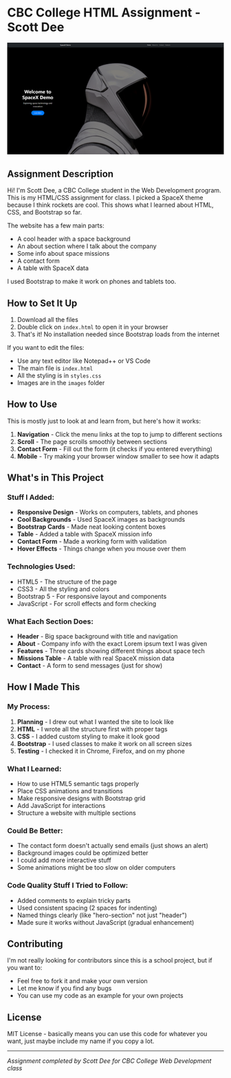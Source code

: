 # CBC College HTML Assignment - Scott Dee

![Screenshot of CBC College Assignment by Scott Dee](images/website-screenshot.png)

## Assignment Description

Hi! I'm Scott Dee, a CBC College student in the Web Development program. This is my HTML/CSS assignment for class. I picked a SpaceX theme because I think rockets are cool. This shows what I learned about HTML, CSS, and Bootstrap so far.

The website has a few main parts:
- A cool header with a space background
- An about section where I talk about the company
- Some info about space missions 
- A contact form
- A table with SpaceX data

I used Bootstrap to make it work on phones and tablets too.

## How to Set It Up

1. Download all the files
2. Double click on `index.html` to open it in your browser
3. That's it! No installation needed since Bootstrap loads from the internet

If you want to edit the files:
- Use any text editor like Notepad++ or VS Code
- The main file is `index.html` 
- All the styling is in `styles.css`
- Images are in the `images` folder

## How to Use

This is mostly just to look at and learn from, but here's how it works:

1. **Navigation** - Click the menu links at the top to jump to different sections
2. **Scroll** - The page scrolls smoothly between sections
3. **Contact Form** - Fill out the form (it checks if you entered everything)
4. **Mobile** - Try making your browser window smaller to see how it adapts

## What's in This Project

### Stuff I Added:
- **Responsive Design** - Works on computers, tablets, and phones
- **Cool Backgrounds** - Used SpaceX images as backgrounds
- **Bootstrap Cards** - Made neat looking content boxes
- **Table** - Added a table with SpaceX mission info
- **Contact Form** - Made a working form with validation
- **Hover Effects** - Things change when you mouse over them

### Technologies Used:
- HTML5 - The structure of the page
- CSS3 - All the styling and colors
- Bootstrap 5 - For responsive layout and components
- JavaScript - For scroll effects and form checking

### What Each Section Does:
- **Header** - Big space background with title and navigation
- **About** - Company info with the exact Lorem ipsum text I was given
- **Features** - Three cards showing different things about space tech
- **Missions Table** - A table with real SpaceX mission data
- **Contact** - A form to send messages (just for show)

## How I Made This

### My Process:
1. **Planning** - I drew out what I wanted the site to look like
2. **HTML** - I wrote all the structure first with proper tags
3. **CSS** - I added custom styling to make it look good
4. **Bootstrap** - I used classes to make it work on all screen sizes
5. **Testing** - I checked it in Chrome, Firefox, and on my phone

### What I Learned:
- How to use HTML5 semantic tags properly
- Place CSS animations and transitions
- Make responsive designs with Bootstrap grid
- Add JavaScript for interactions
- Structure a website with multiple sections

### Could Be Better:
- The contact form doesn't actually send emails (just shows an alert)
- Background images could be optimized better
- I could add more interactive stuff
- Some animations might be too slow on older computers

### Code Quality Stuff I Tried to Follow:
- Added comments to explain tricky parts
- Used consistent spacing (2 spaces for indenting)
- Named things clearly (like "hero-section" not just "header")
- Made sure it works without JavaScript (gradual enhancement)

## Contributing

I'm not really looking for contributors since this is a school project, but if you want to:
- Feel free to fork it and make your own version
- Let me know if you find any bugs
- You can use my code as an example for your own projects

## License

MIT License - basically means you can use this code for whatever you want, just maybe include my name if you copy a lot.

---

*Assignment completed by Scott Dee for CBC College Web Development class*